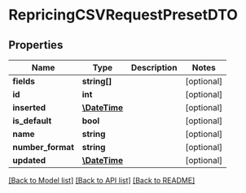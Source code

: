 # RepricingCSVRequestPresetDTO

## Properties
Name | Type | Description | Notes
------------ | ------------- | ------------- | -------------
**fields** | **string[]** |  | [optional] 
**id** | **int** |  | [optional] 
**inserted** | [**\DateTime**](\DateTime.md) |  | [optional] 
**is_default** | **bool** |  | [optional] 
**name** | **string** |  | [optional] 
**number_format** | **string** |  | [optional] 
**updated** | [**\DateTime**](\DateTime.md) |  | [optional] 

[[Back to Model list]](../README.md#documentation-for-models) [[Back to API list]](../README.md#documentation-for-api-endpoints) [[Back to README]](../README.md)


